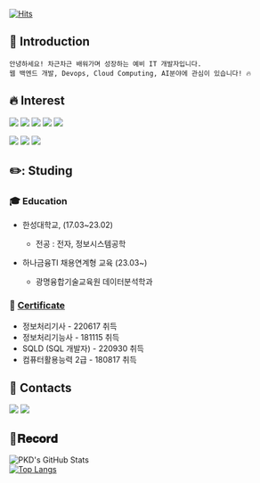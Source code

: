   [![Hits](https://hits.seeyoufarm.com/api/count/incr/badge.svg?url=https%3A%2F%2Fgithub.com%2Fpkd98&count_bg=%2379C83D&title_bg=%23555555&icon=&icon_color=%23E7E7E7&title=hits&edge_flat=false)](https://hits.seeyoufarm.com)
## :wave: Introduction
```
안녕하세요! 차근차근 배워가며 성장하는 예비 IT 개발자입니다.
웹 백엔드 개발, Devops, Cloud Computing, AI분야에 관심이 있습니다! 🔥
```

## :fire: Interest
<p>
  <img src="https://img.shields.io/badge/- Java -007396?"/>
  <img src="https://img.shields.io/badge/-PYTHON-3776AB?logo=Python&logoColor=white"/>
  <img src="https://img.shields.io/badge/-SPRING-6DB33F?logo=Spring&logoColor=white"/> 
  <img src="https://img.shields.io/badge/-ANDROID-3DDC84?logo=Android&logoColor=white"/>
  <img src="https://img.shields.io/badge/- Oracle -F80000?logo=Oracle&logoColor=white"/>
</p>

<p>
  <img src="https://img.shields.io/badge/-Amazon AWS-232F3E?logo=Amazon AWS&logoColor=white"/>
  <img src="https://img.shields.io/badge/Git-F05032?logo=git&logoColor=white">
  <img src="https://img.shields.io/badge/Github-181717?logo=github&logoColor=white">
</p>
  
## ✏️: Studing
  ### 🎓 Education
  * 한성대학교, (17.03~23.02)  
    * 전공 : 전자, 정보시스템공학 
  
  * 하나금융TI 채용연계형 교육 (23.03~)
    * 광명융합기술교육원 데이터분석학과

  ### 📖 [Certificate](https://github.com/pkd98/Certificate)
  * 정보처리기사 - 220617 취득  
  * 정보처리기능사 - 181115 취득
  * SQLD (SQL 개발자) - 220930 취득  
  * 컴퓨터활용능력 2급 - 180817 취득

## :love_letter: Contacts
[<img src="https://img.shields.io/badge/-TISTORY Blog-000000?logo=Tistory&logoColor=white"/>](https://keydi.tistory.com/)
[<img src="https://img.shields.io/badge/-NAVER mail-03C75A?logo=Naver&logoColor=white"/>](mailto:baum12345@naver.com)

## 💾𝐑𝐞𝐜𝐨𝐫𝐝
![PKD's GitHub Stats](https://github-readme-stats.vercel.app/api?username=pkd98&count_private=true)  
[![Top Langs](https://github-readme-stats.vercel.app/api/top-langs/?username=pkd98&langs_count=10&layout=compact)]()
